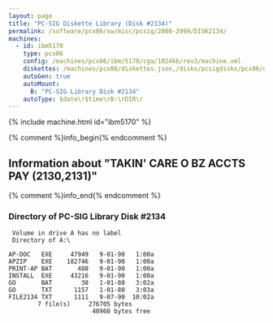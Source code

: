 ```yaml
---
layout: page
title: "PC-SIG Diskette Library (Disk #2134)"
permalink: /software/pcx86/sw/misc/pcsig/2000-2999/DISK2134/
machines:
  - id: ibm5170
    type: pcx86
    config: /machines/pcx86/ibm/5170/cga/1024kb/rev3/machine.xml
    diskettes: /machines/pcx86/diskettes.json,/disks/pcsigdisks/pcx86/diskettes.json
    autoGen: true
    autoMount:
      B: "PC-SIG Library Disk #2134"
    autoType: $date\r$time\rB:\rDIR\r
---
```


{% include machine.html id="ibm5170" %}

{% comment %}info_begin{% endcomment %}

## Information about "TAKIN' CARE O BZ ACCTS PAY (2130,2131)"

{% comment %}info_end{% endcomment %}


### Directory of PC-SIG Library Disk #2134

     Volume in drive A has no label
     Directory of A:\

    AP-DOC   EXE     47949   9-01-90   1:00a
    APZIP    EXE    182746   9-01-90   1:00a
    PRINT-AP BAT       488   9-01-90   1:00a
    INSTALL  EXE     43216   9-01-90   1:00a
    GO       BAT        38   1-01-80   3:02a
    GO       TXT      1157   1-01-80   3:03a
    FILE2134 TXT      1111   9-07-90  10:02a
            7 file(s)     276705 bytes
                           40960 bytes free
